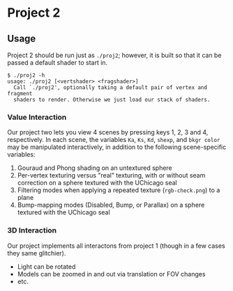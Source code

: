 Project 2
=========

Usage
-----
Project 2 should be run just as `./proj2`; however, it is built so that it can be passed a default
shader to start in.

	$ ./proj2 -h
	usage: ./proj2 [<vertshader> <fragshader>]
	  Call `./proj2', optionally taking a default pair of vertex and fragment
	  shaders to render. Otherwise we just load our stack of shaders.

### Value Interaction
Our project two lets you view 4 scenes by pressing keys 1, 2, 3 and 4, respectively. In each scene,
the variables `Ka`, `Ks`, `Kd`, `shexp`, and `bkgr color` may be manipulated interactively, in
addition to the following scene-specific variables:
1. Gouraud and Phong shading on an untextured sphere
2. Per-vertex texturing versus "real" texturing, with or without seam correction on a sphere
   textured with the UChicago seal
3. Filtering modes when applying a repeated texture (`rgb-check.png`) to a plane
4. Bump-mapping modes (Disabled, Bump, or Parallax) on a sphere textured with the UChicago seal

### 3D Interaction
Our project implements all interactons from project 1 (though in a few cases they same glitchier).
- Light can be rotated
- Models can be zoomed in and out via translation or FOV changes
- etc.
